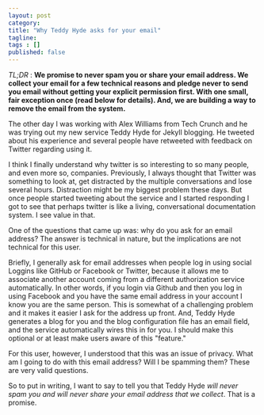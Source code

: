 ```yaml
---
layout: post 
category: 
title: "Why Teddy Hyde asks for your email"
tagline: 
tags : [] 
published: false
---
```


*TL;DR* : **We promise to never spam you or share your email address. We collect your email for a few technical reasons and pledge never to send you email without getting your explicit permission first. With one small, fair exception once (read below for details). And, we are building a way to remove the email from the system.**

The other day I was working with Alex Williams from Tech Crunch and he was trying out my new service Teddy Hyde for Jekyll blogging. He tweeted about his experience and several people have retweeted with feedback on Twitter regarding using it.

I think I finally understand why twitter is so interesting to so many people, and even more so, companies. Previously, I always thought that Twitter was something to look at, get distracted by the multiple conversations and lose several hours. Distraction might be my biggest problem these days. But once people started tweeting about the service and I started responding I got to see that perhaps twitter is like a living, conversational documentation system. I see value in that.

One of the questions that came up was: why do you ask for an email address? The answer is technical in nature, but the implications are not technical for this user.

Briefly, I generally ask for email addresses when people log in using social Loggins like GitHub or Facebook or Twitter, because it allows me to associate another account coming from a different authorization service automatically. In other words, if you login via Github and then you log in using Facebook and you have the same email address in your account I know you are the same person. This is somewhat of a challenging problem and it makes it easier I ask for the address up front. And, Teddy Hyde generates a blog for you and the blog configuration file has an email field, and the service automatically wires this in for you. I should make this optional or at least make users aware of this "feature."

For this user, however, I understood that this was an issue of privacy. What am I going to do with this email address? Will I be spamming them? These are very valid questions.

So to put in writing, I want to say to tell you that Teddy Hyde *will never spam you and will never share your email address that we collect*. That is a promise.